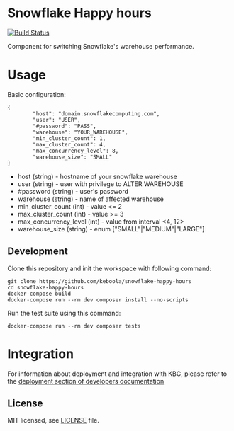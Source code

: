 # Snowflake Happy hours

[![Build Status](https://travis-ci.com/keboola/snowflake-happy-hours.svg?branch=master)](https://travis-ci.com/keboola/my-component)

Component for switching Snowflake's warehouse performance.

# Usage

Basic configuration:
```
{
        "host": "domain.snowflakecomputing.com",
        "user": "USER",
        "#password": "PASS",
        "warehouse": "YOUR_WAREHOUSE",
        "min_cluster_count": 1,
        "max_cluster_count": 4,
        "max_concurrency_level": 8,
        "warehouse_size": "SMALL"
}
```
 - host (string) - hostname of your snowflake warehouse
 - user (string) - user with privilege to ALTER WAREHOUSE
 - \#password (string) - user's password
 - warehouse (string) - name of affected warehouse
 - min_cluster_count (int) - value <= 2
 - max_cluster_count (int) - value >= 3
 - max_concurrency_level (int) - value from interval <4, 12>
 - warehouse_size (string) - enum ["SMALL"|"MEDIUM"|"LARGE"]

## Development
 
Clone this repository and init the workspace with following command:

```
git clone https://github.com/keboola/snowflake-happy-hours
cd snowflake-happy-hours
docker-compose build
docker-compose run --rm dev composer install --no-scripts
```

Run the test suite using this command:

```
docker-compose run --rm dev composer tests
```
 
# Integration

For information about deployment and integration with KBC, please refer to the [deployment section of developers documentation](https://developers.keboola.com/extend/component/deployment/) 

## License

MIT licensed, see [LICENSE](./LICENSE) file.

